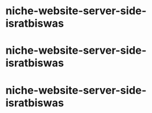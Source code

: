 # niche-website-server-side-isratbiswas
# niche-website-server-side-isratbiswas
# niche-website-server-side-isratbiswas
